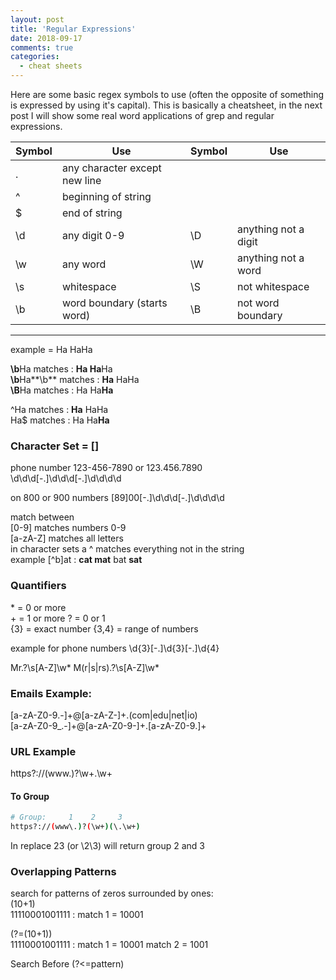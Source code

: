 ```yaml
---
layout: post
title: 'Regular Expressions'
date: 2018-09-17
comments: true
categories:
  - cheat sheets
---
```


Here are some basic regex symbols to use (often the opposite of something is expressed by using it's capital). This is basically a cheatsheet, in the next post I will show some real word applications of grep and regular expressions.

| Symbol | Use                           | Symbol | Use                  |
| ------ | ----------------------------- | ------ | -------------------- |
| .      | any character except new line |
| ^      | beginning of string           |
| \$     | end of string                 |
| \d     | any digit 0-9                 | \D     | anything not a digit |
| \w     | any word                      | \W     | anything not a word  |
| \s     | whitespace                    | \S     | not whitespace       |
| \b     | word boundary (starts word)   | \B     | not word boundary    |

<hr>

example = Ha HaHa

**\b**Ha matches : **Ha Ha**Ha  
**\b**Ha**\b** matches : **Ha** HaHa  
**\B**Ha matches : Ha Ha**Ha**

^Ha matches : **Ha** HaHa  
Ha\$ matches : Ha Ha**Ha**

### Character Set = []

phone number 123-456-7890 or 123.456.7890  
\d\d\d[-.]\d\d\d[-.]\d\d\d\d

on 800 or 900 numbers
[89]00[-.]\d\d\d[-.]\d\d\d\d

match between  
[0-9] matches numbers 0-9  
[a-zA-Z] matches all letters  
in character sets a ^ matches everything not in the string  
example [^b]at : **cat mat** bat **sat**

### Quantifiers

\* = 0 or more  
\+ = 1 or more
? = 0 or 1  
{3} = exact number
{3,4} = range of numbers

example for phone numbers
\d{3}[-.]\d{3}[-.]\d{4}

Mr\.?\s[A-Z]\w*
M(r|s|rs)\.?\s[A-Z]\w*

### Emails Example:

[a-zA-Z0-9.-]+@[a-zA-Z-]+\.(com|edu|net|io)  
[a-zA-Z0-9_.-]+@[a-zA-Z0-9-]+\.[a-zA-Z0-9.]+

### URL Example

https?://(www\.)?\w+\.\w+

#### To Group

```bash
# Group:     1    2     3
https?://(www\.)?(\w+)(\.\w+)
```

In replace $2$3 (or \2\3) will return group 2 and 3

### Overlapping Patterns

search for patterns of zeros surrounded by ones:  
(10+1)  
11110001001111 : match 1 = 10001

(?=(10+1))  
11110001001111 : match 1 = 10001 match 2 = 1001

Search Before (?<=pattern)

